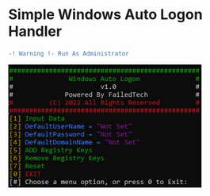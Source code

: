 # Simple Windows Auto Logon Handler

```diff
-! Warning !- Run As Administrator
```

![ScreenShot](https://github.com/FailedTech/Batch-Scripts/blob/main/Windows%20Auto%20Logon/Menu.png?raw=true)
